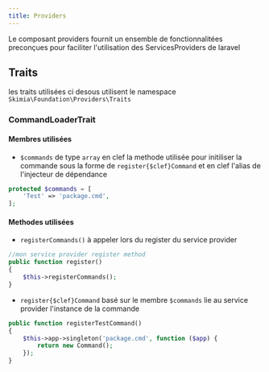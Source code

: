 ```yaml
---
title: Providers
---
```

Le composant providers fournit un ensemble de fonctionnalitées preconçues pour faciliter l'utilisation des ServicesProviders de laravel

## Traits

les traits utilisées ci desous utilisent le namespace `Skimia\Foundation\Providers\Traits`

### CommandLoaderTrait


#### Membres utilisées

* `$commands` de type `array` en clef la methode utilisée pour initiliser la commande sous la forme de `register{$clef}Command` et en clef l'alias de l'injecteur de dépendance

```php
protected $commands = [
    'Test' => 'package.cmd',
];
```

#### Methodes utilisées

* `registerCommands()` à appeler lors du register du service provider

```php
//mon service provider register method
public function register()
{
    $this->registerCommands();
}
```

* `register{$clef}Command` basé sur le membre `$commands` lie au service provider l'instance de la commande

```php
public function registerTestCommand()
{
    $this->app->singleton('package.cmd', function ($app) {
        return new Command();
    });
}
```
